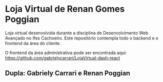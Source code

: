 # Loja Virtual de Renan Gomes Poggian

Loja virtual desenvolvida durante a disciplina de Desenvolvimento Web Avançado no Ifes Cachoeiro. 
Este repositório contempla todo o backend e o frontend da área do cliente.

O frontend da área administrativa pode ser encontrada aqui: https://github.com/gabrielycarrari/LojaVirtual-dash-react

## Dupla: Gabriely Carrari e Renan Poggian
